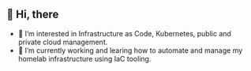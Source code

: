 ## 👋 Hi, there
- 👀 I’m interested in Infrastructure as Code, Kubernetes, public and private cloud management.
- 🌱 I’m currently working and learing how to automate and manage my homelab infrastructure using IaC tooling. 


<!---
dc-tec/dc-tec is a ✨ special ✨ repository because its `README.md` (this file) appears on your GitHub profile.
You can click the Preview link to take a look at your changes.
--->
